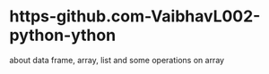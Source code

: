 # https-github.com-VaibhavL002-python-ython
about data frame, array, list and some operations on array 
